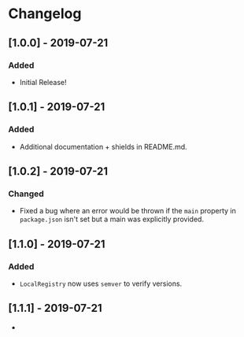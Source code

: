 # Changelog


## [1.0.0] - 2019-07-21
### Added
- Initial Release!

## [1.0.1] - 2019-07-21
### Added
- Additional documentation + shields in README.md.

## [1.0.2] - 2019-07-21
### Changed
- Fixed a bug where an error would be thrown if the `main` property in `package.json` isn't set but a main was explicitly provided.

## [1.1.0] - 2019-07-21
### Added
- `LocalRegistry` now uses `semver` to verify versions.

## [1.1.1] - 2019-07-21
-